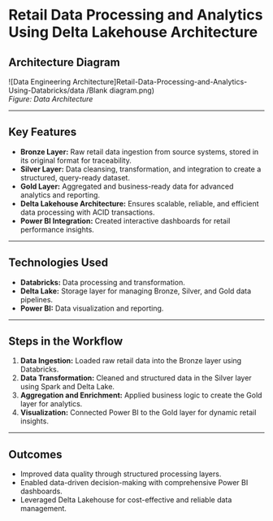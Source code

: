 # Retail Data Processing and Analytics Using Delta Lakehouse Architecture

## Architecture Diagram
![Data Engineering Architecture]Retail-Data-Processing-and-Analytics-Using-Databricks/data
/Blank diagram.png)  
*Figure: Data Architecture*

---

## Key Features
- **Bronze Layer:** Raw retail data ingestion from source systems, stored in its original format for traceability.
- **Silver Layer:** Data cleansing, transformation, and integration to create a structured, query-ready dataset.
- **Gold Layer:** Aggregated and business-ready data for advanced analytics and reporting.
- **Delta Lakehouse Architecture:** Ensures scalable, reliable, and efficient data processing with ACID transactions.
- **Power BI Integration:** Created interactive dashboards for retail performance insights.

---

## Technologies Used
- **Databricks:** Data processing and transformation.
- **Delta Lake:** Storage layer for managing Bronze, Silver, and Gold data pipelines.
- **Power BI:** Data visualization and reporting.

---

## Steps in the Workflow
1. **Data Ingestion:** Loaded raw retail data into the Bronze layer using Databricks.
2. **Data Transformation:** Cleaned and structured data in the Silver layer using Spark and Delta Lake.
3. **Aggregation and Enrichment:** Applied business logic to create the Gold layer for analytics.
4. **Visualization:** Connected Power BI to the Gold layer for dynamic retail insights.

---

## Outcomes
- Improved data quality through structured processing layers.
- Enabled data-driven decision-making with comprehensive Power BI dashboards.
- Leveraged Delta Lakehouse for cost-effective and reliable data management.
